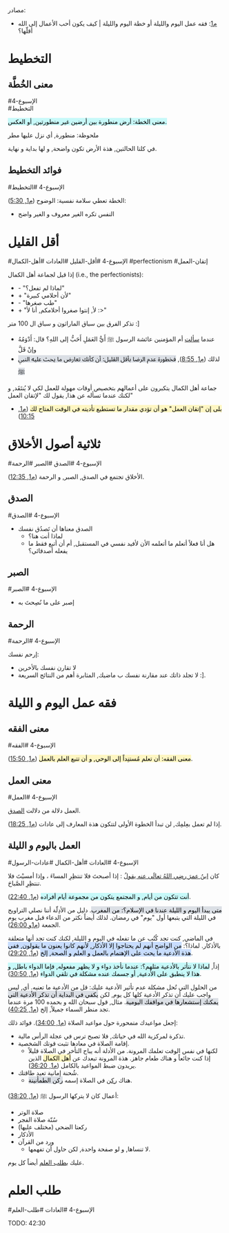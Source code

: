 
مصادر:
* [م1](https://www.youtube.com/watch?v=RxhUSF_2dZw): فقه عمل اليوم والليلة أو خطة اليوم والليلة | كيف يكون أحب الأعمال إلى الله أقلّها؟

# التخطيط

## معنى الخُطَّة
#الإسبوع-4  
#التخطيط 

<mark style="background: #ABF7F7A6;">معنى الخطة: أرض منطورة بين أرضين غير منطورتين, أو العكس.</mark>

ملحوظة: منطورة, أي نزل عليها مطر

في كلتا الحالتين, هذة الأرض تكون واضحة, و لها بداية و نهاية.

## فوائد التخطيط

#الإسبوع-4 
#التخطيط 

الخطة تعطي سلامة نفسية: الوضوح ([م1, 5:30](https://youtu.be/RxhUSF_2dZw?t=337)):
* النفس تكره الغير معروف و الغير واضح


# أقل القليل

#الإسبوع-4 
#أقل-القليل 
#العادات
#أهل-الكمال
#perfectionism
#إتقان-العمل

إذا قيل لجماعة أهل الكمال (i.e., the perfectionists):
* \- "لماذا لم تفعل؟"
* \+ "لأن أحلامي كبيرة"
* \- "طب صغرها" 
* \+ "لأ, إنتوا صغروا أحلامكم, أنا لأ :>"

تذكر الفرق بين سباق الماراثون و سباق ال 100 متر :\]

* عندما [سألت](https://dorar.net/hadith/sharh/10982) أم المؤمنين عائشة الرسول ﷺ أَيُّ العَمَلِ أَحَبُّ إلى اللهِ؟ قال: أَدْوَمُهُ وإنْ قَلَّ
* لذلك ([م1, 8:55](https://youtu.be/RxhUSF_2dZw?t=535)), <mark style="background: #CACFD9A6;">فخطورة عدم الرضا بأقل القليل: أن كأنك تعارض ما يحث عليه النبي ﷺ</mark>

جماعة أهل الكمال يتكبرون على أعمالهم بتخصيص أوقات مهولة للعمل لكي لا يُنتَقَد, و لكنك عندما تسأله عن هذا, يقول لك "لإتقان العمل"
* <mark style="background: #FFF3A3A6;">بلى إن "إتقان العمل" هو أن تؤدي مقدار ما تستطيع تأديته في الوقت المتاح لك</mark> ([م1, 10:15](https://youtu.be/RxhUSF_2dZw?t=617))

# ثلاثية أصول الأخلاق

#الإسبوع-4 
#الصدق
#الصبر 
#الرحمة

الأخلاق تجتمع في الصدق, الصبر, و الرحمة ([م1, 12:35](https://youtu.be/RxhUSF_2dZw?t=757)).

## الصدق

#الإسبوع-4 
#الصدق

* الصدق معناها أن تَصدُق نفسك
	* لماذا أنت هنا؟
	* هل أنا فعلاً أتعلم ما أتعلمه الأن لأفيد نفسي في المستقبل, أم أن أتبع فقط ما يفعله أصدقائي؟


## الصبر

#الإسبوع-4 
#الصبر 

* إصبر على ما نُصِحتَ به


## الرحمة

#الإسبوع-4 
#الرحمة 

إرحم نفسك:
* لا تقارن نفسك بالأخرين
* لا تجلد ذاتك عند مقارنة نفسك ب ماضيك, المثابرة أهم من النتائج السريعة :\].


# فقه عمل اليوم و الليلة

## معنى الفقه

#الإسبوع-4 
#الفقه

<mark style="background: #FFF3A3A6;">معنى الفقه: أن تعلم مُستنِداً إلى الوحي, و أن تتبع العلم بالعمل</mark> ([م1, 15:50](https://youtu.be/RxhUSF_2dZw?t=952)).

## معنى العمل

#الإسبوع-4 
#العمل

العمل دلالة من دلالت [الصدق](#الصدق).

إذا لم تعمل بعِلمِك, لن تبدأ الخطوة الأولى لتتكون هذة المعارف إلى عادات ([م1, 18:25](https://youtu.be/RxhUSF_2dZw?t=1107)).

## العمل باليوم و الليلة

#الإسبوع-4 
#العادات 
#أهل-الكمال
#عادات-الرسول


كان [ابنُ عمرَ رضِي اللهُ تعالَى عنه يقولُ](https://dorar.net/hadith/sharh/86351) : إذا أصبحتَ فلا تنتظِرِ المساءَ ، وإذا أمسيْتَ فلا تنتظِرِ الصَّباحَ.

<mark style="background: #ABF7F7A6;">أنت تتكون من أيام, و المجتمع يتكون من مجموعة أيام أفراده</mark> ([م1, 22:40](https://youtu.be/RxhUSF_2dZw?t=1362)).

<mark style="background: #CACFD9A6;">متى يبدأ اليوم و الليلة عندنا في الإسلام؟: من المغرب</mark>. دليل من الأدِلّة أننا نصلي التراويح في الليلة التي يتبعها أول "يوم" في رمضان. لذلك أيضاً نكثر من الدعاء قبل مغرب يوم الجمعة ([م1و 26:00](https://youtu.be/RxhUSF_2dZw?t=1560)).

في الماضي, كنت تجد كُتُب عن ما تفعله في اليوم و الليلة, لكنك كنت تجد أنها متعلقة بالأذكار. لماذا؟: <mark style="background: #ADCCFFA6;">من الواضح أنهم لم يحتاجوا إلا الأذكار, لأنهم كانوا يعنون ما يقولون, ففي هذة الأدعية ما يحث على الإهتمام بالعمل و العلم و الصحة, إلخ</mark> ([م1, 29:20](https://youtu.be/RxhUSF_2dZw?t=1761)).

إذاً, <mark style="background: #ABF7F7A6;">لماذا لا نتأثر بالأدعية مثلهم؟: عندما نأخذ دواء و لا يظهر مفعوله, فإما الدواء باطل, و هذا لا ينطبق على الأدعية, أو جسمك عنده مشكلة في تلقي الدواء</mark> ([م1, 30:50](https://youtu.be/RxhUSF_2dZw?t=1853)).

من الحلول التي تُحل مشكلة عدم تأثير الأدعية عليك: قل من الأدعية ما تعنيه. أي, ليس واجب عليك أن تذكر الأدعية كلها كل يوم, لكن <mark style="background: #CACFD9A6;">يكفي في البداية أن تذكر الأدعية التي يمكنك إستشعارها في مواقفك اليومية</mark>. مثال, قول سبحان الله و بحمده 100 مرة عندما تجد منظر السماء جميلاً, إلخ ([م1, 40:25](https://youtu.be/RxhUSF_2dZw?t=2423)).

إجعل مواعيدك متمحورة حول مواعيد الصلاة ([م1, 34:00](https://youtu.be/RxhUSF_2dZw?t=2042)). فوائد ذلك:
* تذكرة لمركزية الله في حياتك, فلا تصبح ترس في عجلة الرأس مالية.
* إقامة الصلاة في معادها تثبت قوتك الشخصية.
	* لكنها في نفس الوقت تعلمك المرونة. من الأدلة أنه يباح التأخر في الصلاة قليلاً إذا كنت جائعاً و هناك طعام جاهز. هذة المرونة تبعدك عن <mark style="background: #FFF3A3A6;">أهل الكمال</mark> الذين يريدون ضبط المواعيد بالكامل ([م1, 36:20](https://youtu.be/RxhUSF_2dZw?t=2179)).
* شُحنة إمانية تعيد طاقتك.
	* هناك [ركن](https://www.youtube.com/watch?v=YnOu05AzKgQ) في الصلاة إسمه <mark style="background: #CACFD9A6;">ركن الطمأنينة</mark>.


أعمال كان لا يتركها الرسول ﷺ ([م1, 38:20](https://youtu.be/RxhUSF_2dZw?t=2299)):
* صلاة الوتر
* سُنّة صلاة الفجر
* ركعتا الضحى (مختلف عليها)
* الأذكار
* ورد من القرآن
	* لا تنساها, و لو صفحة واحدة, لكن حاول أن تفهمها.

عليك [بطلب العلم](#طلب%20العلم) أيضاً كل يوم.

# طلب العلم

#الإسبوع-4 
#العادات 
#طلب-العلم

TODO: 42:30


